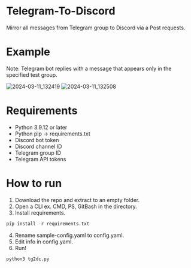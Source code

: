 # Telegram-To-Discord
Mirror all messages from Telegram group to Discord via a Post requests.

# Example
Note: Telegram bot replies with a message that appears only in the specified test group.

![2024-03-11_132419](https://github.com/Lunsit/Telegram-To-Discord/assets/61680403/c68aa0d7-7799-4337-9b2f-3b9f2dcff7f1)
![2024-03-11_132508](https://github.com/Lunsit/Telegram-To-Discord/assets/61680403/c7220a5f-9f4f-44e4-b932-12a7049df6e1)

# Requirements

- Python 3.9.12 or later
- Python pip -> requirements.txt
- Discord bot token
- Discord channel ID
- Telegram group ID
- Telegram API tokens

# How to run

1. Download the repo and extract to an empty folder.
2. Open a CLI ex. CMD, PS, GitBash in the directory.
3. Install requirements.

```py
pip install -r requirements.txt
```

4. Rename sample-config.yaml to config.yaml.
5. Edit info in config.yaml.
6. Run!

```py
python3 tg2dc.py
```